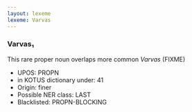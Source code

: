 ```yaml
---
layout: lexeme
lexeme: Varvas
---
```


###  Varvas₁

This rare proper noun overlaps more common *Varvas* (FIXME)
* UPOS:  PROPN
* in KOTUS dictionary under:  41
* Origin:  finer
* Possible NER class:  LAST
* Blacklisted:  PROPN-BLOCKING


